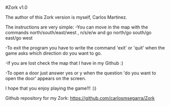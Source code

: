 #Zork v1.0

The author of this Zork version is myself, Carlos Martinez.

 The instructions are very simple:
-You can move in the map with the commands north/south/east/west , n/s/e/w and go north/go south/go east/go west

-To exit the program you have to write the command 'exit' or 'quit' when the game asks which direction do you want to go.

-If you are lost check the map that I have in my Github :)

-To open a door just answer yes or y when the question 'do you want to open the door' appears on the screen.


I hope that you enjoy playing the game!!! :))

Github repository for my Zork: https://github.com/carlosmsegarra/Zork